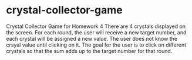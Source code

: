 # crystal-collector-game
Crystal Collector Game for Homework 4
There are 4 crystals displayed on the screen. For each round, the user will receive a new target number, and each crystal will be assigned a new value. The user does not know the crsyal value until clicking on it. The goal for the user is to click on different crystals so that the sum adds up to the target number for that round.
